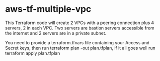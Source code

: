 # aws-tf-multiple-vpc
This Terraform code will create 2 VPCs with a peering connection plus 4 servers, 2 in each VPC. 
Two servers are bastion servers accessible from the internet and 2 servers are in a private subnet. 

You need to provide a terraform.tfvars file containing your Access and Secret keys, then run terraform plan -out plan.tfplan,
if it all goes well run terraform apply plan.tfplan

